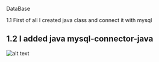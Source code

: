 DataBase

1.1  First of all I created java class and connect it with mysql

1.2 I added java mysql-connector-java
--------------------------------------------------------------------------------
![alt text](https://i.imgur.com/KgvJeAE.png)
